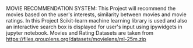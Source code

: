 MOVIE RECOMMENDATION SYSTEM: This Project will recommend the movies based on the user's interests, similarity between movies and movie ratings. In this Project Scikit-learn machine learning library is used and also an interactive search box is displayed for user's input using ipywidgets in jupyter notebook.
Movies and Rating Datasets are taken from https://files.grouplens.org/datasets/movielens/ml-25m.zip
